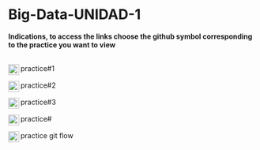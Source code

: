 # Big-Data-UNIDAD-1

**Indications, to access the links choose the github symbol corresponding to the practice you want to view**

<br>
<a>
  practice#1
  <a href="https://github.com/pakito97/Big-Data-UNIDAD-1/blob/Development/practice%231.md">
  <img align="left" alt=" Github" width="22px" src="https://cdn.jsdelivr.net/npm/simple-icons@v3/icons/github.svg" />
</a>
</br>
<br>
<a>
  practice#2
  <a href="https://github.com/pakito97/Big-Data-UNIDAD-1/blob/Development/practice%232.md">
  <img align="left" alt=" Github" width="22px" src="https://cdn.jsdelivr.net/npm/simple-icons@v3/icons/github.svg" />
</a>
  </br>
  <br>
<a>
  practice#3
  <a href="https://github.com/pakito97/Big-Data-UNIDAD-1/blob/main/practice%231.md">
  <img align="left" alt=" Github" width="22px" src="https://cdn.jsdelivr.net/npm/simple-icons@v3/icons/github.svg" />
</a>
</br>
<br>
<a>
  practice#
  <a href="https://github.com/pakito97/Big-Data-UNIDAD-1/blob/main/practice%232.md">
  <img align="left" alt=" Github" width="22px" src="https://cdn.jsdelivr.net/npm/simple-icons@v3/icons/github.svg" />
</a>
  </br>
  <br>
<a>
  practice git flow
  <a href="https://github.com/pakito97/Big-Data-UNIDAD-1/blob/main/practice%232.md">
  <img align="left" alt=" Github" width="22px" src="https://cdn.jsdelivr.net/npm/simple-icons@v3/icons/github.svg" />
</a>
  </br>
